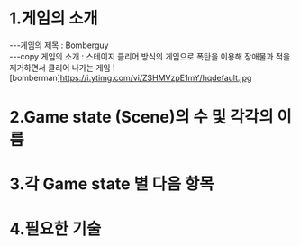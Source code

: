 # 1.게임의 소개
---게임의 제목 : Bomberguy  
---copy 게임의 소개 : 스테이지 클리어 방식의 게임으로 폭탄을 이용해 장애물과 적을 제거하면서 클리어 나가는 게임
![bomberman]https://i.ytimg.com/vi/ZSHMVzpE1mY/hqdefault.jpg
# 2.Game state (Scene)의 수 및 각각의 이름

# 3.각 Game state 별 다음 항목

# 4.필요한 기술